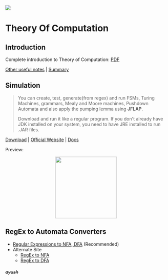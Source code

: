 [![](https://forthebadge.com/images/badges/certified-snoop-lion.svg)](https://www.youtube.com/watch?v=LlU4FuIJT2k "( ͡° ͜ʖ ͡°)")

# Theory Of Computation

## **Introduction**

Complete introduction to Theory of Computation: <a href="https://git.io/fxf3Y" target="_blank">PDF</a>

[Other useful notes](https://github.com/hsuay/College/tree/master/Theory%20Of%20Computation/Notes) | [Summary](https://github.com/hsuay/College/raw/master/Theory%20Of%20Computation/Notes/summary.pdf)

## **Simulation**

> You can create, test, generate(from regex) and run FSMs, Turing Machines, grammars, Mealy and Moore machines, Pushdown Automata and also apply the pumping lemma using **JFLAP**.
>
> Download and run it like a regular program. If you don't already have JDK installed on your system, you need to have JRE installed to run .JAR files.

[Download](https://raw.githubusercontent.com/hsuay/College/master/Theory%20Of%20Computation/JFLAP7.1.jar) | [Official Website](http://www.jflap.org/) | [Docs](http://www.jflap.org/tutorial/)

Preview:

<p align = "center">

<img src = "https://cl.ly/7ebf3a81f8b2/Image%202018-10-01%20at%206.41.54%20PM.png" width = "192">

</p>

## **RegEx to Automata Converters**

- [Regular Expressions to NFA, DFA](https://hokein.github.io/Automata.js/) (Recommended)
- Alternate Site
  - [RegEx to NFA](https://cyberzhg.github.io/toolbox/regex2nfa)
  - [RegEx to DFA](https://cyberzhg.github.io/toolbox/nfa2dfa)

###### ~~ayush~~
